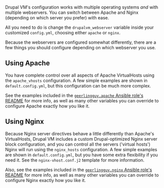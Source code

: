 Drupal VM's configuration works with multiple operating systems _and_ with multiple webservers. You can switch between Apache and Nginx (depending on which server you prefer) with ease.

All you need to do is change the `drupalvm_webserver` variable inside your customized `config.yml`, choosing either `apache` or `nginx`.

Because the webservers are configured somewhat differently, there are a few things you should configure depending on which webserver you use.

## Using Apache

You have complete control over all aspects of Apache VirtualHosts using the `apache_vhosts` configuration. A few simple examples are shown in `default.config.yml`, but this configuration can be much more complex.

See the examples included in the [`geerlingguy.apache` Ansible role's README](https://github.com/geerlingguy/ansible-role-apache#readme) for more info, as well as many other variables you can override to configure Apache exactly how you like it.

## Using Nginx

Because Nginx server directives behave a little differently than Apache's VirtualHosts, Drupal VM includes a custom Drupal-optimized Nginx server block configuration, and you can control all the servers ('virtual hosts') Nginx will run using the `nginx_hosts` configuration. A few simple examples are shown in `default.config.yml`, but you have some extra flexibility if you need it. See the `nginx-vhost.conf.j2` template for more information.

Also, see the examples included in the [`geerlingguy.nginx` Ansible role's README](https://github.com/geerlingguy/ansible-role-nginx#readme) for more info, as well as many other variables you can override to configure Nginx exactly how you like it.
